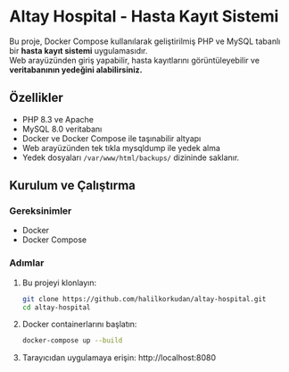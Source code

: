 # Altay Hospital - Hasta Kayıt Sistemi

Bu proje, Docker Compose kullanılarak geliştirilmiş PHP ve MySQL tabanlı bir **hasta kayıt sistemi** uygulamasıdır.  
Web arayüzünden giriş yapabilir, hasta kayıtlarını görüntüleyebilir ve **veritabanının yedeğini alabilirsiniz.**

## Özellikler

- PHP 8.3 ve Apache
- MySQL 8.0 veritabanı
- Docker ve Docker Compose ile taşınabilir altyapı
- Web arayüzünden tek tıkla mysqldump ile yedek alma
- Yedek dosyaları `/var/www/html/backups/` dizininde saklanır.

## Kurulum ve Çalıştırma

### Gereksinimler

- Docker
- Docker Compose

### Adımlar

1. Bu projeyi klonlayın:
   ```bash
   git clone https://github.com/halilkorkudan/altay-hospital.git
   cd altay-hospital
2. Docker containerlarını başlatın:
   ```bash
   docker-compose up --build
3. Tarayıcıdan uygulamaya erişin:
   http://localhost:8080
